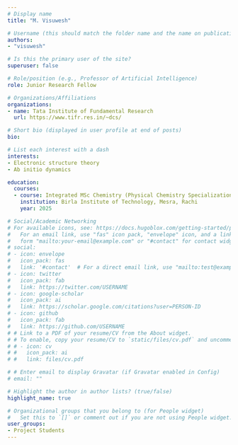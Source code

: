 ```yaml
---
# Display name
title: "M. Visuwesh"

# Username (this should match the folder name and the name on publications)
authors:
- "visuwesh"

# Is this the primary user of the site?
superuser: false

# Role/position (e.g., Professor of Artificial Intelligence)
role: Junior Research Fellow

# Organizations/Affiliations
organizations:
- name: Tata Institute of Fundamental Research
  url: https://www.tifr.res.in/~dcs/

# Short bio (displayed in user profile at end of posts)
bio: 

# List each interest with a dash
interests:
- Electronic structure theory
- Ab initio dynamics

education:
  courses:
  - course: Integrated MSc Chemistry (Physical Chemistry Specialization)
    institution: Birla Institute of Technology, Mesra, Rachi
    year: 2025

# Social/Academic Networking
# For available icons, see: https://docs.hugoblox.com/getting-started/page-builder/#icons
#   For an email link, use "fas" icon pack, "envelope" icon, and a link in the
#   form "mailto:your-email@example.com" or "#contact" for contact widget.
# social:
# - icon: envelope
#   icon_pack: fas
#   link: '#contact'  # For a direct email link, use "mailto:test@example.org".
# - icon: twitter
#   icon_pack: fab
#   link: https://twitter.com/USERNAME
# - icon: google-scholar
#   icon_pack: ai
#   link: https://scholar.google.com/citations?user=PERSON-ID
# - icon: github
#   icon_pack: fab
#   link: https://github.com/USERNAME
# # Link to a PDF of your resume/CV from the About widget.
# # To enable, copy your resume/CV to `static/files/cv.pdf` and uncomment the lines below.
# # - icon: cv
# #   icon_pack: ai
# #   link: files/cv.pdf

# # Enter email to display Gravatar (if Gravatar enabled in Config)
# email: ""

# Highlight the author in author lists? (true/false)
highlight_name: true

# Organizational groups that you belong to (for People widget)
#   Set this to `[]` or comment out if you are not using People widget.
user_groups:
- Project Students
---
```


